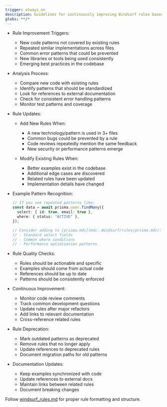 ```yaml
---
trigger: always_on
description: Guidelines for continuously improving Windsurf rules based on emerging code patterns and best practices.
globs: **/*
---
```


- Rule Improvement Triggers:

  - New code patterns not covered by existing rules
  - Repeated similar implementations across files
  - Common error patterns that could be prevented
  - New libraries or tools being used consistently
  - Emerging best practices in the codebase

- Analysis Process:

  - Compare new code with existing rules
  - Identify patterns that should be standardized
  - Look for references to external documentation
  - Check for consistent error handling patterns
  - Monitor test patterns and coverage

- Rule Updates:

  - Add New Rules When:

    - A new technology/pattern is used in 3+ files
    - Common bugs could be prevented by a rule
    - Code reviews repeatedly mention the same feedback
    - New security or performance patterns emerge

  - Modify Existing Rules When:
    - Better examples exist in the codebase
    - Additional edge cases are discovered
    - Related rules have been updated
    - Implementation details have changed

- Example Pattern Recognition:

  ```typescript
  // If you see repeated patterns like:
  const data = await prisma.user.findMany({
    select: { id: true, email: true },
    where: { status: "ACTIVE" },
  });

  // Consider adding to [prisma.mdc](mdc:.Windsurf/rules/prisma.mdc):
  // - Standard select fields
  // - Common where conditions
  // - Performance optimization patterns
  ```

- Rule Quality Checks:

  - Rules should be actionable and specific
  - Examples should come from actual code
  - References should be up to date
  - Patterns should be consistently enforced

- Continuous Improvement:

  - Monitor code review comments
  - Track common development questions
  - Update rules after major refactors
  - Add links to relevant documentation
  - Cross-reference related rules

- Rule Deprecation:

  - Mark outdated patterns as deprecated
  - Remove rules that no longer apply
  - Update references to deprecated rules
  - Document migration paths for old patterns

- Documentation Updates:
  - Keep examples synchronized with code
  - Update references to external docs
  - Maintain links between related rules
  - Document breaking changes

Follow [windsurf_rules.md](md:.windsurf/rules/windsurf_rules.md) for proper rule formatting and structure.
